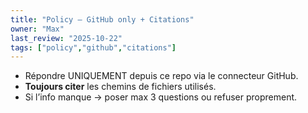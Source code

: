 ```yaml
---
title: "Policy — GitHub only + Citations"
owner: "Max"
last_review: "2025-10-22"
tags: ["policy","github","citations"]
---
```

- Répondre UNIQUEMENT depuis ce repo via le connecteur GitHub.
- **Toujours citer** les chemins de fichiers utilisés.
- Si l’info manque → poser max 3 questions ou refuser proprement.
